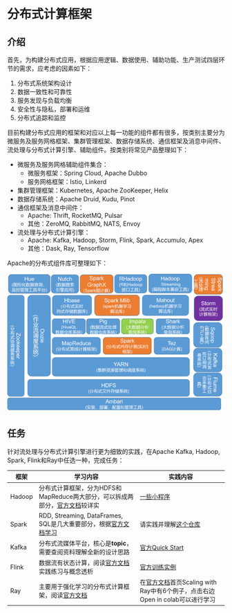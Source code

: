 # 分布式计算框架

## 介绍

首先，为构建分布式应用，根据应用逻辑、数据使用、辅助功能、生产测试四层环节的需求，应考虑的因素如下：

1. 分布式系统架构设计
2. 数据一致性和可靠性
3. 服务发现与负载均衡
4. 安全性与隐私，部署和运维
5. 分布式追踪和监控

目前构建分布式应用的框架和对应以上每一功能的组件都有很多，按类别主要分为微服务及服务网格框架、集群管理框架、数据存储系统、通信框架及消息中间件、流处理与分布式计算引擎、辅助组件。按类别将常见产品整理如下：

- 微服务及服务网格辅助组件集合：
    - 微服务框架：Spring Cloud, Apache Dubbo
    - 服务网格框架：Istio, Linkerd
- 集群管理框架：Kubernetes, Apache ZooKeeper, Helix
- 数据存储系统：Apache Druid, Kudu, Pinot
- 通信框架及消息中间件：
    - Apache: Thrift, RocketMQ, Pulsar
    - 其他：ZeroMQ, RabbitMQ, NATS, Envoy
- 流处理与分布式计算引擎：
    - Apache: Kafka, Hadoop, Storm, Flink, Spark, Accumulo, Apex
    - 其他：Dask, Ray, Tensorflow

Apache的分布式组件库可整理如下：

![Apache Dist](../pic/05/dist_apache.png)

## 任务

针对流处理与分布式计算引擎进行更为细致的实践，在Apache Kafka, Hadoop, Spark, Flink和Ray中任选一种，完成任务：

| 框架   | 学习内容                                                                                                                        | 实践内容                                                                                                       |
| ------ | ------------------------------------------------------------------------------------------------------------------------------- | -------------------------------------------------------------------------------------------------------------- |
| Hadoop | 分布式计算框架，分为HDFS和MapReduce两大部分，可以拆成两部分，[官方文档](https://hadoop.apache.org/docs/stable/index.html)较详实 | [一些小程序](https://github.com/Coursal/Hadoop-Examples/tree/main)                                             |
| Spark  | RDD, Streaming, DataFrames, SQL是几大重要部分，根据[官方文档学习](https://spark.apache.org/docs/latest/)                        | 请实践并理解[这个仓库](https://github.com/rich-iannone/so-many-pyspark-examples/tree/main)                     |
| Kafka  | 分布式流媒体平台，核心是**topic**，需要查阅资料理解全新的设计思路                                                               | [官方Quick Start](https://kafka.apache.org/quickstart)                                                         |
| Flink  | 数据流有状态计算，阅读[官方文档](https://nightlies.apache.org/flink/flink-docs-release-1.17/zh/)实践练习与概念透析              | [官方训练实例](https://github.com/apache/flink-training)                                                       |
| Ray    | 主要用于强化学习的分布式计算框架，阅读[官方文档](https://docs.ray.io/en/latest/)                                                | 在[官方文档](https://docs.ray.io/en/latest/)首页Scaling with Ray中有6个例子，点击右边Open in colab可以进行学习 | 
